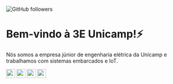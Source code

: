 ![GitHub followers](https://img.shields.io/github/followers/3E-Unicamp?label=Acompanhe%20o%20GitHub!&logo=github)

# Bem-vindo à 3E Unicamp!⚡

Nós somos a empresa júnior de engenharia elétrica da Unicamp e trabalhamos com sistemas embarcados e IoT.

<code>[<img src="https://img.shields.io/badge/Facebook-1877F2?style=for-the-badge&logo=facebook&logoColor=white" height="24" />](https://www.facebook.com/jr3eunicamp/)</code>
<code>[<img src="https://img.shields.io/badge/Instagram-E4405F?style=for-the-badge&logo=instagram&logoColor=white" height="24" />](https://www.instagram.com/3e.unicamp/)</code>
<code>[<img src="https://img.shields.io/badge/LinkedIn-0077B5?style=for-the-badge&logo=linkedin&logoColor=white" height="24" />](https://br.linkedin.com/company/3e-unicamp)</code>
<code>[<img src="https://img.shields.io/badge/3E_Unicamp-36c5f0.svg" height="24" />](https://3eunicamp.com)</code>
